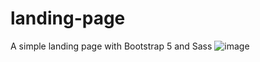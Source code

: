 # landing-page
A simple landing page with Bootstrap 5 and Sass
![image](https://repository-images.githubusercontent.com/419621831/a91c002b-bdcd-4a69-82ea-78d5dc519306)
